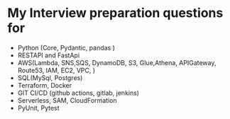 # My Interview preparation questions for 
- Python (Core, Pydantic, pandas )
- RESTAPI and FastApi
- AWS(Lambda, SNS,SQS, DynamoDB, S3, Glue,Athena, APIGateway, Route53, IAM, EC2, VPC, )
- SQL(MySql, Postgres)
- Terraform, Docker
- GIT CI/CD (github actions, gitlab, jenkins)
- Serverless, SAM, CloudFormation
- PyUnit, Pytest
